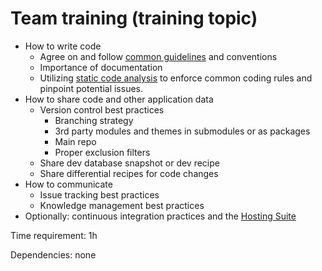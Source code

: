 # Team training (training topic)



- How to write code
	- Agree on and follow [common guidelines](../../DevelopmentGuidelines/) and conventions
	- Importance of documentation
	- Utilizing [static code analysis](https://github.com/Lombiq/.NET-Analyzers) to enforce common coding rules and pinpoint potential issues.
- How to share code and other application data
	- Version control best practices
		- Branching strategy
		- 3rd party modules and themes in submodules or as packages
		- Main repo
		- Proper exclusion filters
	- Share dev database snapshot or dev recipe
	- Share differential recipes for code changes
- How to communicate
	- Issue tracking best practices
	- Knowledge management best practices
- Optionally: continuous integration practices and the [Hosting Suite](https://dotnest.com/knowledge-base/topics/lombiq-hosting-suite)

Time requirement: 1h

Dependencies: none